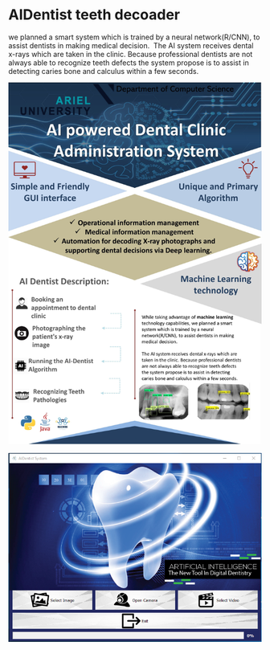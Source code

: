 # AIDentist teeth decoader

we planned a smart system which is trained by a neural network(R/CNN),
to assist dentists in making medical decision. 
The AI system receives dental x-rays which are taken in the clinic. 
Because professional dentists are not always able to recognize teeth defects the system 
propose is to assist in detecting caries bone and calculus within a few seconds.


![alt text](https://github.com/DanShfaim/AIDentist-Teeth-Decoader/blob/master/AIDentist_Poster.jpg?raw=true)

![alt text](https://github.com/DanShfaim/AIDentist-Teeth-Decoader/blob/master/GUI%20screenshot.png?raw=true)

